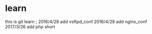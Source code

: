 learn
=====
this is git learn ;
2016/4/28 		add 	vsftpd_conf
2016/4/28 		add 	nginx_conf
2017/3/26		add	php short

